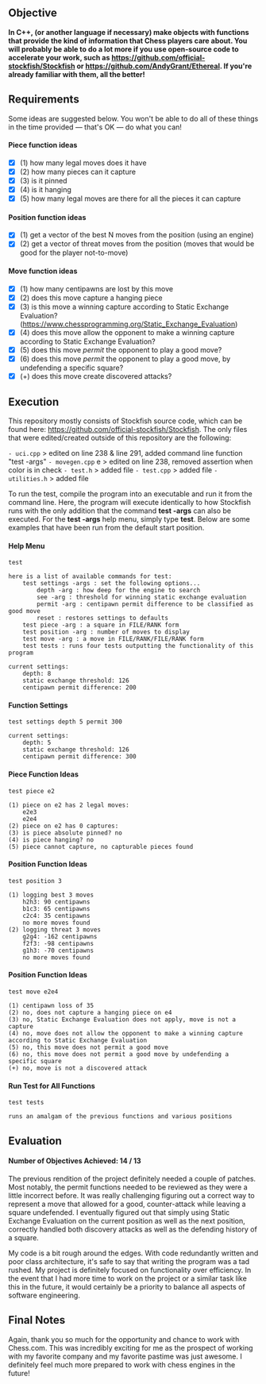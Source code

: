 ## Objective

<strong>In C++, (or another language if necessary) make objects with functions that provide the kind of information that Chess players care about. You will probably be able to do a lot more if you use open-source code to accelerate your work, such as  https://github.com/official-stockfish/Stockfish or https://github.com/AndyGrant/Ethereal.  If you're already familiar with them, all the better!</strong>

## Requirements

Some ideas are suggested below. You won't be able to do all of these things in the time provided — that's OK — do what you can! 

#### Piece function ideas
- [x] (1) how many legal moves does it have
- [x] (2) how many pieces can it capture
- [x] (3) is it pinned
- [x] (4) is it hanging
- [x] (5) how many legal moves are there for all the pieces it can capture

#### Position function ideas
- [x] (1) get a vector of the best N moves from the position (using an engine)
- [x] (2) get a vector of threat moves from the position (moves that would be good for the player not-to-move)

#### Move function ideas
- [x] (1) how many centipawns are lost by this move
- [x] (2) does this move capture a hanging piece
- [x] (3) is this move a winning capture according to Static Exchange Evaluation? (https://www.chessprogramming.org/Static_Exchange_Evaluation)
- [x] (4) does this move allow the opponent to make a winning capture according to Static Exchange Evaluation?
- [x] (5) does this move *permit* the opponent to play a good move?
- [x] (6) does this move *permit* the opponent to play a good move, by undefending a specific square?
- [x] (+) does this move create discovered attacks?

## Execution

This repository mostly consists of Stockfish source code, which can be found here: https://github.com/official-stockfish/Stockfish. The only files that were edited/created outside of this repository are the following:

```- uci.cpp``` 
	> edited on line 238 & line 291, added command line function "test -args"
```- movegen.cpp```	e
	> edited on line 238, removed assertion when color is in check
```- test.h``` 
	> added file
```- test.cpp``` 
	> added file
```- utilities.h```	
	> added file
	
To run the test, compile the program into an executable and run it from the command line. Here, the program will execute identically to how Stockfish runs with the only addition that the command <strong>test -args</strong> can also be executed. For the <strong>test -args</strong> help menu, simply type <strong>test</strong>. Below are some examples that have been run from the default start position.

#### Help Menu
```test```
```
here is a list of available commands for test:
	test settings -args : set the following options...
		depth -arg : how deep for the engine to search
		see -arg : threshold for winning static exchange evaluation
		permit -arg : centipawn permit difference to be classified as good move
		reset : restores settings to defaults
	test piece -arg : a square in FILE/RANK form
	test position -arg : number of moves to display
	test move -arg : a move in FILE/RANK/FILE/RANK form
	test tests : runs four tests outputting the functionality of this program 

current settings:
	depth: 8
	static exchange threshold: 126
	centipawn permit difference: 200
```
#### Function Settings
```test settings depth 5 permit 300```
```
current settings:
	depth: 5
	static exchange threshold: 126
	centipawn permit difference: 300
```
#### Piece Function Ideas 
```test piece e2```
```
(1) piece on e2 has 2 legal moves:
	e2e3
	e2e4
(2) piece on e2 has 0 captures:
(3) is piece absolute pinned? no
(4) is piece hanging? no
(5) piece cannot capture, no capturable pieces found
```
#### Position Function Ideas 
```test position 3```
```
(1) logging best 3 moves
	h2h3: 90 centipawns
	b1c3: 65 centipawns
	c2c4: 35 centipawns
	no more moves found
(2) logging threat 3 moves
	g2g4: -162 centipawns
	f2f3: -98 centipawns
	g1h3: -70 centipawns
	no more moves found
```
#### Position Function Ideas 
```test move e2e4```
```
(1) centipawn loss of 35
(2) no, does not capture a hanging piece on e4
(3) no, Static Exchange Evaluation does not apply, move is not a capture
(4) no, move does not allow the opponent to make a winning capture according to Static Exchange Evaluation
(5) no, this move does not permit a good move
(6) no, this move does not permit a good move by undefending a specific square
(+) no, move is not a discovered attack
```
#### Run Test for All Functions
```test tests```
```
runs an amalgam of the previous functions and various positions
```
## Evaluation

#### Number of Objectives Achieved: 14 / 13

The previous rendition of the project definitely needed a couple of patches. Most notably, the permit functions needed to be reviewed as they were a little incorrect before. It was really challenging figuring out a correct way to represent a move that allowed for a good, counter-attack while leaving a square undefended. I eventually figured out that simply using Static Exchange Evaluation on the current position as well as the next position, correctly handled both discovery attacks as well as the defending history of a square.

My code is a bit rough around the edges. With code redundantly written and poor class architecture, it's safe to say that writing the program was a tad rushed. My project is definitely focused on functionality over efficiency. In the event that I had more time to work on the project or a similar task like this in the future, it would certainly be a priority to balance all aspects of software engineering. 

## Final Notes

Again, thank you so much for the opportunity and chance to work with Chess.com. This was incredibly exciting for me as the prospect of working with my favorite company and my favorite pastime was just awesome. I definitely feel much more prepared to work with chess engines in the future!